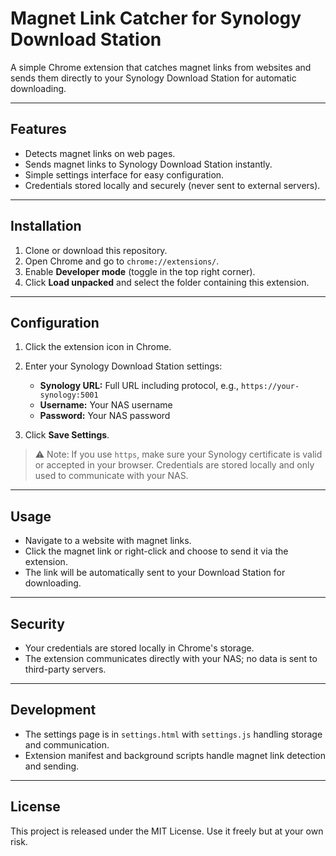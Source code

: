 # Magnet Link Catcher for Synology Download Station

A simple Chrome extension that catches magnet links from websites and sends them directly to your Synology Download Station for automatic downloading.

---

## Features

- Detects magnet links on web pages.
- Sends magnet links to Synology Download Station instantly.
- Simple settings interface for easy configuration.
- Credentials stored locally and securely (never sent to external servers).

---

## Installation

1. Clone or download this repository.
2. Open Chrome and go to `chrome://extensions/`.
3. Enable **Developer mode** (toggle in the top right corner).
4. Click **Load unpacked** and select the folder containing this extension.

---

## Configuration

1. Click the extension icon in Chrome.
2. Enter your Synology Download Station settings:

    - **Synology URL:** Full URL including protocol, e.g., `https://your-synology:5001`
    - **Username:** Your NAS username
    - **Password:** Your NAS password

3. Click **Save Settings**.

> ⚠️ Note: If you use `https`, make sure your Synology certificate is valid or accepted in your browser. Credentials are stored locally and only used to communicate with your NAS.

---

## Usage

- Navigate to a website with magnet links.
- Click the magnet link or right-click and choose to send it via the extension.
- The link will be automatically sent to your Download Station for downloading.

---

## Security

- Your credentials are stored locally in Chrome's storage.
- The extension communicates directly with your NAS; no data is sent to third-party servers.

---

## Development

- The settings page is in `settings.html` with `settings.js` handling storage and communication.
- Extension manifest and background scripts handle magnet link detection and sending.

---

## License

This project is released under the MIT License. Use it freely but at your own risk.

